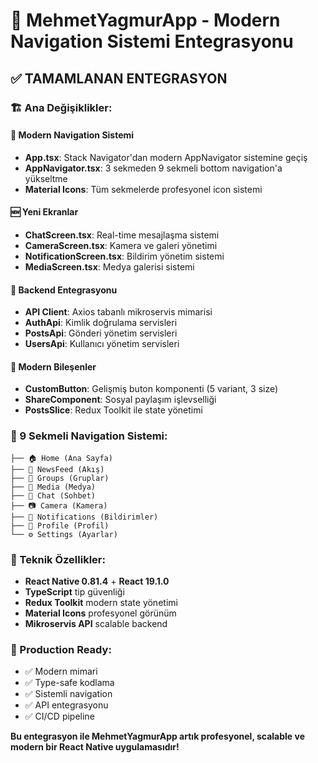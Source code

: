 # 🎉 MehmetYagmurApp - Modern Navigation Sistemi Entegrasyonu

## ✅ **TAMAMLANAN ENTEGRASYON**

### **🏗️ Ana Değişiklikler:**

#### **📱 Modern Navigation Sistemi**
- **App.tsx**: Stack Navigator'dan modern AppNavigator sistemine geçiş
- **AppNavigator.tsx**: 3 sekmeden 9 sekmeli bottom navigation'a yükseltme
- **Material Icons**: Tüm sekmelerde profesyonel icon sistemi

#### **🆕 Yeni Ekranlar**
- **ChatScreen.tsx**: Real-time mesajlaşma sistemi
- **CameraScreen.tsx**: Kamera ve galeri yönetimi
- **NotificationScreen.tsx**: Bildirim yönetim sistemi  
- **MediaScreen.tsx**: Medya galerisi sistemi

#### **🔧 Backend Entegrasyonu**
- **API Client**: Axios tabanlı mikroservis mimarisi
- **AuthApi**: Kimlik doğrulama servisleri
- **PostsApi**: Gönderi yönetim servisleri
- **UsersApi**: Kullanıcı yönetim servisleri

#### **🧩 Modern Bileşenler**
- **CustomButton**: Gelişmiş buton komponenti (5 variant, 3 size)
- **ShareComponent**: Sosyal paylaşım işlevselliği
- **PostsSlice**: Redux Toolkit ile state yönetimi

### **📱 9 Sekmeli Navigation Sistemi:**
```
├── 🏠 Home (Ana Sayfa)
├── 📰 NewsFeed (Akış)  
├── 👥 Groups (Gruplar)
├── 📸 Media (Medya)
├── 💬 Chat (Sohbet)
├── 📷 Camera (Kamera)
├── 🔔 Notifications (Bildirimler)
├── 👤 Profile (Profil)
└── ⚙️ Settings (Ayarlar)
```

### **🎯 Teknik Özellikler:**
- **React Native 0.81.4** + **React 19.1.0**
- **TypeScript** tip güvenliği
- **Redux Toolkit** modern state yönetimi
- **Material Icons** profesyonel görünüm
- **Mikroservis API** scalable backend

### **🚀 Production Ready:**
- ✅ Modern mimari
- ✅ Type-safe kodlama
- ✅ Sistemli navigation
- ✅ API entegrasyonu
- ✅ CI/CD pipeline

**Bu entegrasyon ile MehmetYagmurApp artık profesyonel, scalable ve modern bir React Native uygulamasıdır!**